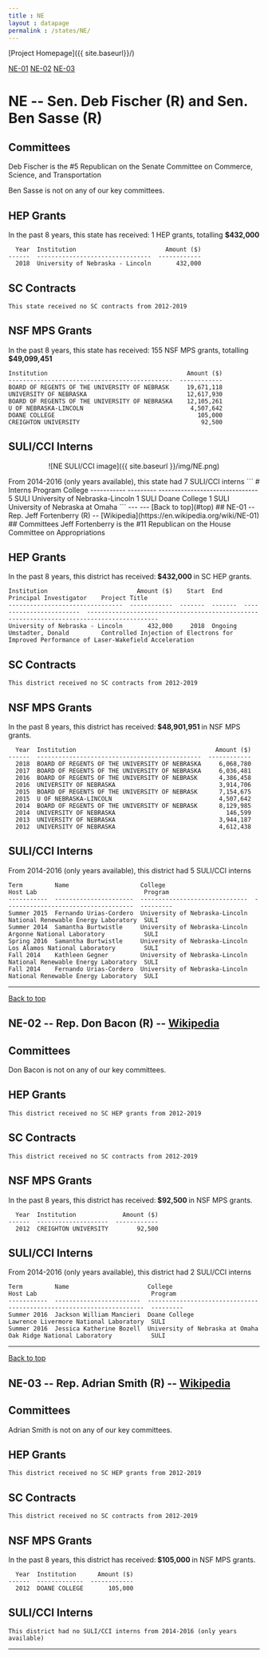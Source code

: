 ```yaml
---
title : NE
layout : datapage
permalink : /states/NE/
---
```

<a name="top"></a>
[Project Homepage]({{ site.baseurl}}/)


[NE-01](#NE-01)  [NE-02](#NE-02)  [NE-03](#NE-03)  

# NE -- Sen. Deb Fischer (R) and  Sen. Ben Sasse (R)
## Committees
Deb Fischer is the #5 Republican on the Senate Committee on Commerce, Science, and Transportation 

Ben Sasse is not on any of our key committees. 

## HEP Grants
In the past 8 years, this state has received:
1 HEP grants, totalling <b> $432,000</b>
```
  Year  Institution                         Amount ($)
------  --------------------------------  ------------
  2018  University of Nebraska - Lincoln       432,000
```
## SC Contracts
```
This state received no SC contracts from 2012-2019
```
## NSF MPS Grants
In the past 8 years, this state has received:
155 NSF MPS grants, totalling <b> $49,099,451</b>
```
Institution                                       Amount ($)
----------------------------------------------  ------------
BOARD OF REGENTS OF THE UNIVERSITY OF NEBRASK     19,671,118
UNIVERSITY OF NEBRASKA                            12,617,930
BOARD OF REGENTS OF THE UNIVERSITY OF NEBRASKA    12,105,261
U OF NEBRASKA-LINCOLN                              4,507,642
DOANE COLLEGE                                        105,000
CREIGHTON UNIVERSITY                                  92,500
```
## SULI/CCI Interns
<p align="center">
![NE SULI/CCI image]({{ site.baseurl }}/img/NE.png)
</p>
From 2014-2016 (only years available), this state had 7 SULI/CCI interns
```
  # Interns  Program    College
-----------  ---------  -------------------------------
          5  SULI       University of Nebraska-Lincoln
          1  SULI       Doane College
          1  SULI       University of Nebraska at Omaha
```
---
---
<a name="NE-01"></a>
[Back to top](#top)
## NE-01 -- Rep. Jeff Fortenberry (R) -- [Wikipedia](https://en.wikipedia.org/wiki/NE-01)
## Committees
Jeff Fortenberry is the #11 Republican on the House Committee on Appropriations 

## HEP Grants
In the past 8 years, this district has received:<b> $432,000 </b>in SC HEP grants.
```
Institution                         Amount ($)    Start  End      Principal Investigator    Project Title
--------------------------------  ------------  -------  -------  ------------------------  ------------------------------------------------------------------------------------------
University of Nebraska - Lincoln       432,000     2018  Ongoing  Umstadter, Donald         Controlled Injection of Electrons for Improved Performance of Laser-Wakefield Acceleration
```
## SC Contracts
```
This district received no SC contracts from 2012-2019
```
## NSF MPS Grants
In the past 8 years, this district has received:<b> $48,901,951 </b>in NSF MPS grants.
```
  Year  Institution                                       Amount ($)
------  ----------------------------------------------  ------------
  2018  BOARD OF REGENTS OF THE UNIVERSITY OF NEBRASKA     6,068,780
  2017  BOARD OF REGENTS OF THE UNIVERSITY OF NEBRASKA     6,036,481
  2016  BOARD OF REGENTS OF THE UNIVERSITY OF NEBRASK      4,386,458
  2016  UNIVERSITY OF NEBRASKA                             3,914,706
  2015  BOARD OF REGENTS OF THE UNIVERSITY OF NEBRASK      7,154,675
  2015  U OF NEBRASKA-LINCOLN                              4,507,642
  2014  BOARD OF REGENTS OF THE UNIVERSITY OF NEBRASK      8,129,985
  2014  UNIVERSITY OF NEBRASKA                               146,599
  2013  UNIVERSITY OF NEBRASKA                             3,944,187
  2012  UNIVERSITY OF NEBRASKA                             4,612,438
```
## SULI/CCI Interns
From 2014-2016 (only years available), this district had 5 SULI/CCI interns
```
Term         Name                    College                         Host Lab                              Program
-----------  ----------------------  ------------------------------  ------------------------------------  ---------
Summer 2015  Fernando Urias-Cordero  University of Nebraska-Lincoln  National Renewable Energy Laboratory  SULI
Summer 2014  Samantha Burtwistle     University of Nebraska-Lincoln  Argonne National Laboratory           SULI
Spring 2016  Samantha Burtwistle     University of Nebraska-Lincoln  Los Alamos National Laboratory        SULI
Fall 2014    Kathleen Gegner         University of Nebraska-Lincoln  National Renewable Energy Laboratory  SULI
Fall 2014    Fernando Urias-Cordero  University of Nebraska-Lincoln  National Renewable Energy Laboratory  SULI
```
---
<a name="NE-02"></a>
[Back to top](#top)
## NE-02 -- Rep. Don Bacon (R) -- [Wikipedia](https://en.wikipedia.org/wiki/NE-02)
## Committees
Don Bacon is not on any of our key committees. 

## HEP Grants
```
This district received no SC HEP grants from 2012-2019
```
## SC Contracts
```
This district received no SC contracts from 2012-2019
```
## NSF MPS Grants
In the past 8 years, this district has received:<b> $92,500 </b>in NSF MPS grants.
```
  Year  Institution             Amount ($)
------  --------------------  ------------
  2012  CREIGHTON UNIVERSITY        92,500
```
## SULI/CCI Interns
From 2014-2016 (only years available), this district had 2 SULI/CCI interns
```
Term         Name                      College                          Host Lab                                Program
-----------  ------------------------  -------------------------------  --------------------------------------  ---------
Summer 2016  Jackson William Mancieri  Doane College                    Lawrence Livermore National Laboratory  SULI
Summer 2016  Jessica Katherine Bozell  University of Nebraska at Omaha  Oak Ridge National Laboratory           SULI
```
---
<a name="NE-03"></a>
[Back to top](#top)
## NE-03 -- Rep. Adrian Smith (R) -- [Wikipedia](https://en.wikipedia.org/wiki/NE-03)
## Committees
Adrian Smith is not on any of our key committees. 

## HEP Grants
```
This district received no SC HEP grants from 2012-2019
```
## SC Contracts
```
This district received no SC contracts from 2012-2019
```
## NSF MPS Grants
In the past 8 years, this district has received:<b> $105,000 </b>in NSF MPS grants.
```
  Year  Institution      Amount ($)
------  -------------  ------------
  2012  DOANE COLLEGE       105,000
```
## SULI/CCI Interns
```
This district had no SULI/CCI interns from 2014-2016 (only years available)
```
---

